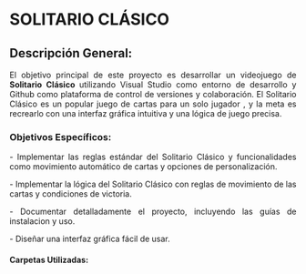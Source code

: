 # SOLITARIO CLÁSICO

## Descripción General:

<p align="justify">
El objetivo principal de este proyecto es desarrollar un videojuego de <strong> Solitario Clásico </strong> utilizando Visual Studio como entorno de desarrollo y Github como plataforma de control de versiones y colaboración. 
El Solitario Clásico es un popular juego de cartas para un solo jugador , y la meta es recrearlo con una interfaz gráfica intuitiva y una lógica de juego precisa.

### Objetivos Específicos:
<p align="justify">
- Implementar las reglas estándar del Solitario Clásico y funcionalidades como movimiento automático de cartas y opciones de personalización.
<p align="justify">
- Implementar la lógica del Solitario Clásico con reglas de movimiento de las cartas y condiciones de victoria.
<p align="justify">
- Documentar detalladamente el proyecto, incluyendo las guías de instalacion y uso.
<p align="justify">
- Diseñar una interfaz gráfica fácil de usar.


#### Carpetas Utilizadas: 